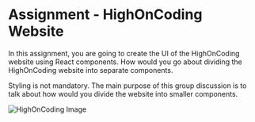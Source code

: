 # Assignment - HighOnCoding Website

In this assignment, you are going to create the UI of the HighOnCoding website using React components. How would you go about dividing the HighOnCoding website into separate components. 

Styling is not mandatory. The main purpose of this group discussion is to talk about how would you divide the website into smaller components. 


![HighOnCoding Image](./highoncoding/public/hoc-image.png)